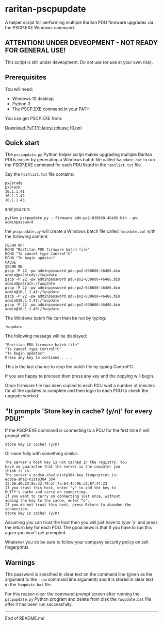 # raritan-pscpupdate

A helper script for performing multiple Raritan PDU firmware upgrades via the PSCP.EXE Windows command.

## ATTENTION! UNDER DEVEOPMENT - NOT READY FOR GENERAL USE!

This script is still under deveopment. Do not use (or use at your own risk).

## Prerequisites

You will need:

+ Windows 10 desktop
+ Python 3
+ The PSCP.EXE command in your PATH

You can get PSCP.EXE from:

[Download PuTTY: latest release (0.nn)](https://www.chiark.greenend.org.uk/~sgtatham/putty/latest.html)


## Quick start

The `pscpupdate.py` Python helper script makes upgrading multiple Raritan PDUs easier by generating
a Windows batch file called `fwupdate.bat` to run the PSCP.EXE command for each PDU listed in
the `hostlist.txt` file.

Say the `hostlist.txt` file contains:

```
px2study
px3rack
10.1.1.41
10.1.1.42
10.1.1.43
```

and you run:

```
python pscpupdate.py --firmware pdu-px2-030600-46486.bin --pw adminpassword
```

the `pscpupdate.py` will create a Windows batch file called `fwupdate.bat` with the following content:

```
@ECHO OFF
ECHO "Rartitan PDU firmware batch file"
ECHO "To cancel type Control^C"
ECHO "To begin updates"
PAUSE
@ECHO ON
pscp -P 22 -pw adminpassword pdu-px2-030600-46486.bin admin@px2study:/fwupdate
pscp -P 22 -pw adminpassword pdu-px2-030600-46486.bin admin@px3rack:/fwupdate
pscp -P 22 -pw adminpassword pdu-px2-030600-46486.bin admin@10.1.1.41:/fwupdate
pscp -P 22 -pw adminpassword pdu-px2-030600-46486.bin admin@10.1.1.42:/fwupdate
pscp -P 22 -pw adminpassword pdu-px2-030600-46486.bin admin@10.1.1.43:/fwupdate
```

The Windows batch file can then be run by typing:

```
fwupdate
```

The following message will be displayed:

```
"Rartitan PDU firmware batch file"
"To cancel type Control^C"
"To begin updates"
Press any key to continue . . .
```

This is the last chance to stop the batch file by typing Control^C.

If you are happy to proceed then press any key and the copying will begin.

Once firmware file has been copied to each PDU wait a number of
minutes for all the updates to complete and then login to each PDU to
check the upgrade worked.

## "It prompts 'Store key in cache? (y/n)' for every PDU!"

If the PSCP.EXE command is connecting to a PDU for the first time it will prompt
with:

```
Store key in cache? (y/n)
```

Or more fully with something similar:

```
The server's host key is not cached in the registry. You
have no guarantee that the server is the computer you
think it is.
The server's ecdsa-sha2-nistp384 key fingerprint is:
ecdsa-sha2-nistp384 384 13:56:d9:23:8a:32:70:bf:7a:64:4d:9b:c2:87:4f:23
If you trust this host, enter "y" to add the key to
PuTTY's cache and carry on connecting.
If you want to carry on connecting just once, without
adding the key to the cache, enter "n".
If you do not trust this host, press Return to abandon the
connection.
Store key in cache? (y/n)
```

Assuming you can trust the host then you will just have to type 'y' and press the return key
for each PDU. The good news is that if you have to run this again you won't get prompted.

Whatever you do be sure to follow your company security policy on ssh fingerprints.

## Warnings

The password is specified in clear text on the command line (given as the argument to the
`--pw` command line argument) and it is stored in clear text in the `fwupdate.bat` file.

For this reason clear the command prompt screen after running the `pscpupdate.py` Python
program and delete from disk the `fwupdate.bat` file after it has been run successfully.

--------------------------------
End of README.md

